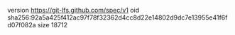 version https://git-lfs.github.com/spec/v1
oid sha256:92a5a425f412ac97f78f32362d4cc8d22e14802d9dc7e13955e41f6fd07f082a
size 18712
